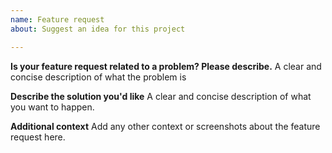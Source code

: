 ```yaml
---
name: Feature request
about: Suggest an idea for this project

---
```


**Is your feature request related to a problem? Please describe.**
A clear and concise description of what the problem is

**Describe the solution you'd like**
A clear and concise description of what you want to happen.

**Additional context**
Add any other context or screenshots about the feature request here.
